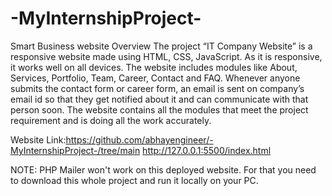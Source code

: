 # -MyInternshipProject-
Smart Business website
Overview
The project “IT Company Website” is a responsive website made using HTML, CSS,  JavaScript.
As it is responsive, it works well on all devices. The website includes modules like About, Services, Portfolio,
Team, Career, Contact and FAQ. Whenever anyone submits the contact form or career form, an email is sent on company’s email id 
so that they get notified about it and can communicate with that person soon. The website contains all the modules that meet the project requirement and is doing all the work accurately.

Website Link:https://github.com/abhayengineer/-MyInternshipProject-/tree/main
http://127.0.0.1:5500/index.html


NOTE: PHP Mailer won't work on this deployed website. For that you need to download this whole project and run it locally on your PC.
